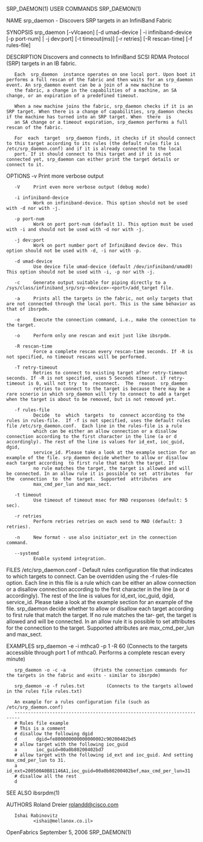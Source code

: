 SRP_DAEMON(1)                                                                                   USER COMMANDS                                                                                   SRP_DAEMON(1)



NAME
       srp_daemon - Discovers SRP targets in an InfiniBand Fabric


SYNOPSIS
       srp_daemon [-vVcaeon] [-d umad-device | -i infiniband-device [-p port-num] | -j dev:port] [-t timeout(ms)] [-r retries] [-R rescan-time] [-f rules-file]



DESCRIPTION
       Discovers and connects to InfiniBand SCSI RDMA Protocol (SRP) targets in an IB fabric.

       Each  srp_daemon  instance operates on one local port. Upon boot it performs a full rescan of the fabric and then waits for an srp_daemon event. An srp_daemon event can be a join of a new machine to
       the fabric, a change in the capabilities of a machine, an SA change, or an expiration of a predefined timeout.

       When a new machine joins the fabric, srp_daemon checks if it is an SRP target. When there is a change of capabilities, srp_daemon checks if the machine has turned into an SRP target. When  there  is
       an SA change or a timeout expiration, srp_daemon performs a full rescan of the fabric.

       For  each  target  srp_daemon finds, it checks if it should connect to this target according to its rules (the default rules file is /etc/srp_daemon.conf) and if it is already connected to the local
       port. If it should connect to this target and if it is not connected yet, srp_daemon can either print the target details or connect to it.


OPTIONS
       -v     Print more verbose output

       -V     Print even more verbose output (debug mode)

       -i infiniband-device
              Work on infiniband-device. This option should not be used with -d nor with -j.

       -p port-num
              Work on port port-num (default 1). This option must be used with -i and should not be used with -d nor with -j.

       -j dev:port
              Work on port number port of InfiniBand device dev. This option should not be used with -d, -i nor with -p.

       -d umad-device
              Use device file umad-device (default /dev/infiniband/umad0) This option should not be used with -i, -p nor with -j.

       -c     Generate output suitable for piping directly to a /sys/class/infiniband_srp/srp-<device>-<port>/add_target file.

       -a     Prints all the targets in the fabric, not only targets that are not connected through the local port. This is the same behavior as that of ibsrpdm.

       -e     Execute the connection command, i.e., make the connection to the target.

       -o     Perform only one rescan and exit just like ibsrpdm.

       -R rescan-time
              Force a complete rescan every rescan-time seconds. If -R is not specified, no timeout rescans will be performed.

       -T retry-timeout
              Retries to connect to existing target after retry-timeout seconds. If -R is not specified, uses 5 Seconds timeout. if retry-timeout is 0, will not try  to  reconnect.  The  reason  srp_daemon
              retries to connect to the target is because there may be a rare scnerio in which srp_daemon will try to connect to add a target when the target is about to be removed, but is not removed yet.

       -f rules-file
              Decide  to  which  targets  to  connect according to the rules in rules-file.  If -f is not specified, uses the default rules file /etc/srp_daemon.conf.  Each line in the rules-file is a rule
              which can be either an allow connection or a disallow connection according to the first character in the line (a or d accordingly). The rest of the line is values for id_ext, ioc_guid,  dgid,
              service_id. Please take a look at the example section for an example of the file. srp_daemon decide whether to allow or disallow each target according  to first rule that match the target. If
              no rule matches the target, the target is allowed and will be connected. In an allow rule it is possible to set  attributes  for  the  connection  to  the  target.  Supported  attributes  are
              max_cmd_per_lun and max_sect.

       -t timeout
              Use timeout of timeout msec for MAD responses (default: 5 sec).

       -r retries
              Perform retries retries on each send to MAD (default: 3 retries).

       -n     New format - use also initiator_ext in the connection command.

       --systemd
              Enable systemd integration.


FILES
       /etc/srp_daemon.conf  -  Default rules configuration file that indicates to which targets to connect. Can be overridden using the -f rules-file option.  Each line in this file is a rule which can be
       either an allow connection or a disallow connection according to the first character in the line (a or d accordingly). The rest of the line is values for id_ext, ioc_guid, dgid,  service_id.  Please
       take  a look at the example section for an example of the file. srp_daemon decide whether to allow or disallow each target according  to first rule that match the target. If no rule matches the tar‐
       get, the target is allowed and will be connected. In an allow rule it is possible to set attributes for the connection to the target. Supported attributes are max_cmd_per_lun and max_sect.


EXAMPLES
       srp_daemon -e -i mthca0 -p 1 -R 60 (Connects to the targets accessible through port 1 of mthca0. Performs a complete rescan every minute)

       srp_daemon -o -c -a          (Prints the connection commands for the targets in the fabric and exits - similar to ibsrpdm)

       srp_daemon -e -f rules.txt        (Connects to the targets allowed in the rules file rules.txt)

       An example for a rules configuration file (such as /etc/srp_daemon.conf)
       ------------------------------------------------------------------------
       # Rules file example
       # This is a comment
       # disallow the following dgid
       d       dgid=fe800000000000000002c90200402bd5
       # allow target with the following ioc_guid
       a       ioc_guid=00a0b80200402bd7
       # allow target with the following id_ext and ioc_guid. And setting max_cmd_per_lun to 31.
       a       id_ext=200500A0B81146A1,ioc_guid=00a0b80200402bef,max_cmd_per_lun=31
       # disallow all the rest
       d



SEE ALSO
       ibsrpdm(1)


AUTHORS
       Roland Dreier
              <rolandd@cisco.com>

       Ishai Rabinovitz
              <ishai@mellanox.co.il>



OpenFabrics                                                                                   September 5, 2006                                                                                 SRP_DAEMON(1)
